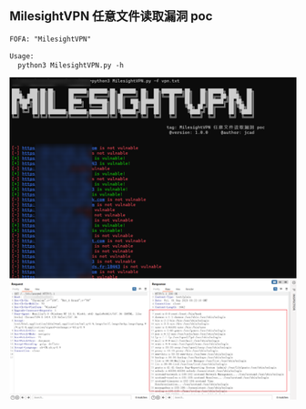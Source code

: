## MilesightVPN 任意文件读取漏洞 poc 
```
FOFA: "MilesightVPN"
```
```
Usage:
  python3 MilesightVPN.py -h
```

![示例](https://github.com/jcad123/MilesightVPN-POC/blob/main/MilesightVpn.png)
![示例](https://github.com/jcad123/MilesightVPN-POC/blob/main/vpn.png)
